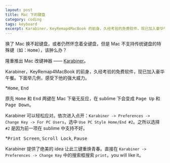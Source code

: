 ```yaml
---
layout: post
title: Mac 下的键盘
category: coding
tags: keyboard
excerpt: Karabiner，KeyRemap4MacBook 的前身，久经考验的免费软件，现已加入豪华午餐。
---
```


换了 Mac 换不起键盘，或者仍然怀念着全键盘，但是 Mac 不支持传统键盘的特殊键（如：<kbd>Home</kbd>），该肿么办？

隆重推出 Mac 改键神器 —— [Karabiner](https://pqrs.org/osx/karabiner/)。

Karabiner，KeyRemap4MacBook 的前身，久经考验的免费软件，现已加入豪华午餐。下面举几例，感受下他的强大威力。

*<kbd>Home</kbd>, <kbd>End</kbd>

原先 <kbd>Home</kbd> 和 <kbd>End</kbd> 两键在 Mac 下毫无反应，在 sublime 下会变成 <kbd>Page Up</kbd> 和 <kbd>Page Down</kbd>。

Karabiner 可以轻松应对。依次进入点开：`Karabiner -> Preferences -> Change Key -> For PC Users`，选中 `Use PC Style Home/End #2`。之所以选择 `#2` 是因为前一项在 sublime 中支持不好。

*<kbd>Print Screen</kbd>, <kbd>Scroll Lock</kbd>, <kbd>Pause</kbd>

Karabiner 提供了绝美的 idea 让此三键重焕青春。直接在 `Karabiner -> Preferences -> Change Key` 中的搜索框搜索 `print`，you will like it。